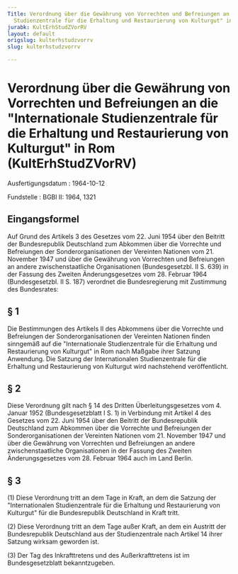 ```yaml
---
Title: Verordnung über die Gewährung von Vorrechten und Befreiungen an die "Internationale
  Studienzentrale für die Erhaltung und Restaurierung von Kulturgut" in Rom
jurabk: KultErhStudZVorRV
layout: default
origslug: kulterhstudzvorrv
slug: kulterhstudzvorrv

---
```


# Verordnung über die Gewährung von Vorrechten und Befreiungen an die "Internationale Studienzentrale für die Erhaltung und Restaurierung von Kulturgut" in Rom (KultErhStudZVorRV)

Ausfertigungsdatum
:   1964-10-12

Fundstelle
:   BGBl II: 1964, 1321



## Eingangsformel

Auf Grund des Artikels 3 des Gesetzes vom 22. Juni 1954 über den Beitritt der Bundesrepublik Deutschland zum Abkommen über die Vorrechte und Befreiungen der Sonderorganisationen der Vereinten Nationen vom 21. November 1947 und über die Gewährung von Vorrechten und Befreiungen an andere zwischenstaatliche Organisationen (Bundesgesetzbl. II S. 639) in der Fassung des Zweiten Änderungsgesetzes vom 28. Februar 1964 (Bundesgesetzbl. II S. 187) verordnet die Bundesregierung mit Zustimmung des Bundesrates:


## § 1

Die Bestimmungen des Artikels II des Abkommens über die Vorrechte und Befreiungen der Sonderorganisationen der Vereinten Nationen finden sinngemäß auf die "Internationale Studienzentrale für die Erhaltung und Restaurierung von Kulturgut" in Rom nach Maßgabe ihrer Satzung Anwendung. Die Satzung der Internationalen Studienzentrale für die Erhaltung und Restaurierung von Kulturgut wird nachstehend veröffentlicht.


## § 2

Diese Verordnung gilt nach § 14 des Dritten Überleitungsgesetzes vom 4. Januar 1952 (Bundesgesetzblatt I S. 1) in Verbindung mit Artikel 4 des Gesetzes vom 22. Juni 1954 über den Beitritt der Bundesrepublik Deutschland zum Abkommen über die Vorrechte und Befreiungen der Sonderorganisationen der Vereinten Nationen vom 21. November 1947 und über die Gewährung von Vorrechten und Befreiungen an andere zwischenstaatliche Organisationen in der Fassung des Zweiten Änderungsgesetzes vom 28. Februar 1964 auch im Land Berlin.


## § 3

(1) Diese Verordnung tritt an dem Tage in Kraft, an dem die Satzung der "Internationalen Studienzentrale für die Erhaltung und Restaurierung von Kulturgut" für die Bundesrepublik Deutschland in Kraft tritt.

(2) Diese Verordnung tritt an dem Tage außer Kraft, an dem ein Austritt der Bundesrepublik Deutschland aus der Studienzentrale nach Artikel 14 ihrer Satzung wirksam geworden ist.

(3) Der Tag des Inkrafttretens und des Außerkrafttretens ist im Bundesgesetzblatt bekanntzugeben.

